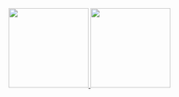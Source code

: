 <div align="center">
  <a href="github.com/ErikPanicio">
  <img height="160" src="https://github-readme-stats.vercel.app/api?username=erikpanicio&show_icons=true&theme=outrun&include_all_commits=true&count_private=true"/>
  <img height="160" src="https://github-readme-stats.vercel.app/api/top-langs/?username=erikpanicio&layout=compact&langs_count=7&theme=outrun"/> <!-- aura -->
</div>
<!--  
 <div style="display: inline_block"><br>
  <img align="center" alt="Erik-HTML" height="30" width="40" src="https://raw.githubusercontent.com/devicons/devicon/master/icons/html5/html5-original.svg">
  <img align="center" alt="Erik-CSS" height="30" width="40" src="https://raw.githubusercontent.com/devicons/devicon/master/icons/css3/css3-original.svg">
  <img align="center" alt="Erik-Python" height="30" width="40" src="https://raw.githubusercontent.com/devicons/devicon/master/icons/python/python-original.svg">
  <img align="center" alt = "Erik-Java" height="30" width="40" src="https://cdn.jsdelivr.net/gh/devicons/devicon/icons/java/java-original.svg" />
   
</div>
  
![Snake animation](https://github.com/ErikPanicio/ErikPanicio/blob/output/github-contribution-grid-snake.svg)
  
--> 

